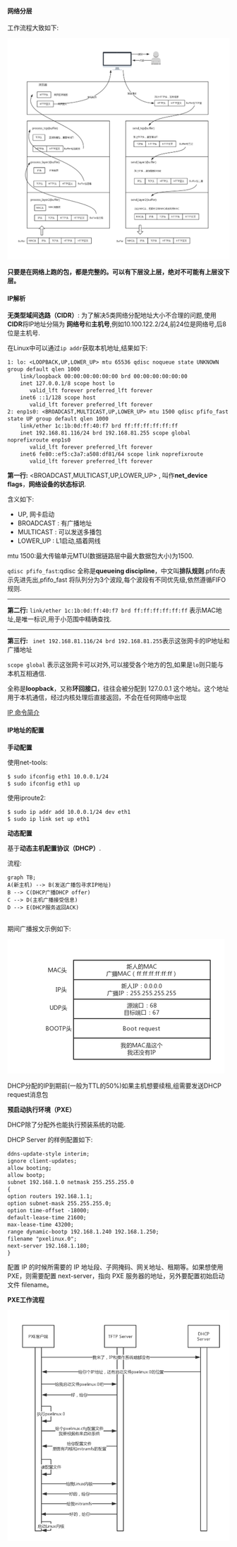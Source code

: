 #### **网络分层**

工作流程大致如下:

![](../img/network-protocol-02-1.jpg)

**只要是在网络上跑的包，都是完整的。可以有下层没上层，绝对不可能有上层没下层。**



#### IP解析

**无类型域间选路（CIDR）**: 为了解决5类网络分配地址大小不合理的问题,使用**CIDR**将IP地址分隔为 **网络号**和**主机号**,例如10.100.122.2/24,前24位是网络号,后8位是主机号.

在Linux中可以通过`ip addr`获取本机地址,结果如下:

```
1: lo: <LOOPBACK,UP,LOWER_UP> mtu 65536 qdisc noqueue state UNKNOWN group default qlen 1000
    link/loopback 00:00:00:00:00:00 brd 00:00:00:00:00:00
    inet 127.0.0.1/8 scope host lo
       valid_lft forever preferred_lft forever
    inet6 ::1/128 scope host 
       valid_lft forever preferred_lft forever
2: enp1s0: <BROADCAST,MULTICAST,UP,LOWER_UP> mtu 1500 qdisc pfifo_fast state UP group default qlen 1000
    link/ether 1c:1b:0d:ff:40:f7 brd ff:ff:ff:ff:ff:ff
    inet 192.168.81.116/24 brd 192.168.81.255 scope global noprefixroute enp1s0
       valid_lft forever preferred_lft forever
    inet6 fe80::ef5:c3a7:a508:df81/64 scope link noprefixroute 
       valid_lft forever preferred_lft forever
```

**第一行:**  <BROADCAST,MULTICAST,UP,LOWER_UP> , 叫作**net_device flags**，**网络设备的状态标识**.

含义如下:  

- UP, 网卡启动 
- BROADCAST : 有广播地址
- MULTICAST : 可以发送多播包
- LOWER_UP : L1启动,插着网线

mtu 1500:最大传输单元MTU(数据链路层中最大数据包大小)为1500.

`qdisc pfifo_fast`:qdisc 全称是**queueing discipline**，中文叫**排队规则**.pfifo表示先进先出,pfifo_fast 将队列分为3个波段,每个波段有不同优先级,依然遵循FIFO规则.

---

**第二行:** `link/ether 1c:1b:0d:ff:40:f7 brd ff:ff:ff:ff:ff:ff` 表示MAC地址,是唯一标识,用于小范围中精确查找.

---

**第三行:** ` inet 192.168.81.116/24 brd 192.168.81.255`表示这张网卡的IP地址和广播地址

`scope global` 表示这张网卡可以对外,可以接受各个地方的包,如果是`lo`则只能与本机互相通信.

 全称是**loopback**，又称**环回接口**，往往会被分配到 127.0.0.1 这个地址。这个地址用于本机通信，经过内核处理后直接返回，不会在任何网络中出现

[IP 命令简介](https://www.jianshu.com/p/5f933834a5c2)

#### IP地址的配置

**手动配置**

使用net-tools:

```
$ sudo ifconfig eth1 10.0.0.1/24
$ sudo ifconfig eth1 up
```

使用iproute2:

```
$ sudo ip addr add 10.0.0.1/24 dev eth1
$ sudo ip link set up eth1
```

**动态配置**

基于**动态主机配置协议（DHCP）**.

流程:

```mermaid
graph TB;
A(新主机) --> B(发送广播包寻求IP地址)
B --> C(DHCP广播DHCP offer)
C --> D(主机广播接受信息)
D --> E(DHCP服务返回ACK)


```

期间广播报文示例如下:

![](../img/network-protocol-04-1.jpg)

DHCP分配的IP到期前(一般为TTL的50%)如果主机想要续租,组需要发送DHCP request消息包

**预启动执行环境（PXE）**

DHCP除了分配外也能执行预装系统的功能.

DHCP Server 的样例配置如下:

```
ddns-update-style interim;
ignore client-updates;
allow booting;
allow bootp;
subnet 192.168.1.0 netmask 255.255.255.0
{
option routers 192.168.1.1;
option subnet-mask 255.255.255.0;
option time-offset -18000;
default-lease-time 21600;
max-lease-time 43200;
range dynamic-bootp 192.168.1.240 192.168.1.250;
filename "pxelinux.0";
next-server 192.168.1.180;
}
```

配置 IP 的时候所需要的 IP 地址段、子网掩码、网关地址、租期等。如果想使用 PXE，则需要配置 next-server，指向 PXE 服务器的地址，另外要配置初始启动文件 filename。

**PXE工作流程**

![](../img/network-protocol-04-2.jpg)













